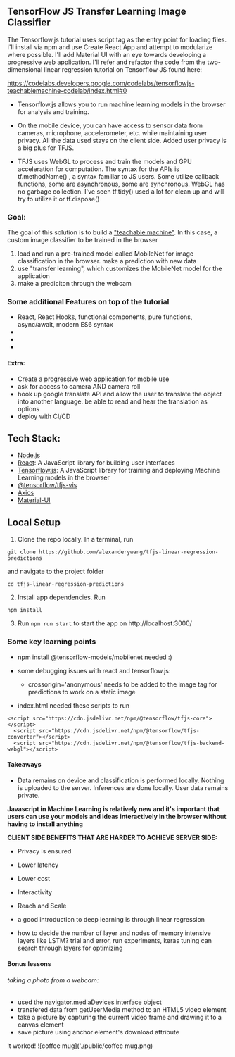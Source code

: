 ## TensorFlow JS Transfer Learning Image Classifier

The Tensorflow.js tutorial uses script tag as the entry point for loading files. I'll install via npm and use Create React App and attempt to modularize where possible. I'll add Material UI with an eye towards developing a progressive web application.
I'll refer and refactor the code from the two-dimensional linear regression tutorial on Tensorflow JS found here:

https://codelabs.developers.google.com/codelabs/tensorflowjs-teachablemachine-codelab/index.html#0

- Tensorflow.js allows you to run machine learning models in the browser for analysis and training.
- On the mobile device, you can have access to sensor data from cameras, microphone, accelerometer, etc. while maintaining user privacy. All the data used stays on the client side. Added user privacy is a big plus for TFJS.

- TFJS uses WebGL to process and train the models and GPU acceleration for computation. The syntax for the APIs is tf.methodName() , a syntax familiar to JS users. Some utilize callback functions, some are asynchronous, some are synchronous. WebGL has no garbage collection. I've seen tf.tidy() used a lot for clean up and will try to utilize it or tf.dispose()

### Goal:

The goal of this solution is to build a ["teachable machine"](https://teachablemachine.withgoogle.com/). In this case, a custom image classifier to be trained in the browser

1. load and run a pre-trained model called MobileNet for image classification in the browser. make a prediction with new data
2. use "transfer learning", which customizes the MobileNet model for the application
3. make a prediciton through the webcam

### Some additional Features on top of the tutorial

- React, React Hooks, functional components, pure functions, async/await, modern ES6 syntax
-
-
-

#### Extra:

- Create a progressive web application for mobile use
- ask for access to camera AND camera roll
- hook up google translate API and allow the user to translate the object into another language. be able to read and hear the translation as options
- deploy with CI/CD

## Tech Stack:

- [Node.js](https://nodejs.org/en/)
- [React](https://facebook.github.io/react/): A JavaScript library for building user interfaces
- [Tensorflow.js](https://www.tensorflow.org/js/): A JavaScript library for training and deploying Machine Learning models in the browser
- [@tensorflow/tfjs-vis](https://www.npmjs.com/package/@tensorflow/tfjs-vis)
- [Axios](https://www.npmjs.com/package/axios)
- [Material-UI](https://material-ui.com/)

## Local Setup

1. Clone the repo locally. In a terminal, run

```
git clone https://github.com/alexanderywang/tfjs-linear-regression-predictions
```

and navigate to the project folder

```
cd tfjs-linear-regression-predictions
```

2. Install app dependencies. Run

```
npm install
```

3. Run `npm run start` to start the app on http://localhost:3000/

### Some key learning points

- npm install @tensorflow-models/mobilenet needed :)

- some debugging issues with react and tensorflow.js:

  - crossorigin='anonymous' needs to be added to the image tag for predictions to work on a static image

- index.html needed these scripts to run

```
<script src="https://cdn.jsdelivr.net/npm/@tensorflow/tfjs-core"></script>
  <script src="https://cdn.jsdelivr.net/npm/@tensorflow/tfjs-converter"></script>
  <script src="https://cdn.jsdelivr.net/npm/@tensorflow/tfjs-backend-webgl"></script>
```

#### Takeaways

- Data remains on device and classification is performed locally. Nothing is uploaded to the server. Inferences are done locally. User data remains private.

**Javascript in Machine Learning is relatively new and it's important that users can use your models and ideas interactively in the browser without having to install anything**

**CLIENT SIDE BENEFITS THAT ARE HARDER TO ACHIEVE SERVER SIDE:**

- Privacy is ensured
- Lower latency
- Lower cost
- Interactivity
- Reach and Scale

- a good introduction to deep learning is through linear regression

* how to decide the number of layer and nodes of memory intensive layers like LSTM? trial and error, run experiments, keras tuning can search through layers for optimizing

#### Bonus lessons

###### taking a photo from a webcam:

- used the navigator.mediaDevices interface object
- transfered data from getUserMedia method to an HTML5 video element
- take a picture by capturing the current video frame and drawing it to a canvas element
- save picture using anchor element's download attribute

it worked!
![coffee mug]('./public/coffee mug.png)
